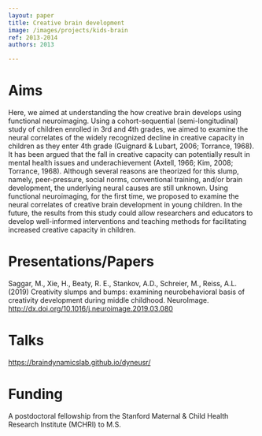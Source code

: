```yaml
---
layout: paper
title: Creative brain development
image: /images/projects/kids-brain
ref: 2013-2014
authors: 2013

---
```


# Aims

Here, we aimed at understanding the how creative brain develops using functional neuroimaging. Using a cohort-sequential (semi-longitudinal) study of children enrolled in 3rd and 4th grades, we aimed to examine the neural correlates of the widely recognized decline in creative capacity in children as they enter 4th grade (Guignard & Lubart, 2006; Torrance, 1968). It has been argued that the fall in creative capacity can potentially result in mental health issues and underachievement (Axtell, 1966; Kim, 2008; Torrance, 1968). Although several reasons are theorized for this slump, namely, peer-pressure, social norms, conventional training, and/or brain development, the underlying neural causes are still unknown. Using functional neuroimaging, for the first time, we proposed to examine the neural correlates of creative brain development in young children. In the future, the results from this study could allow researchers and educators to develop well-informed interventions and teaching methods for facilitating increased creative capacity in children.

# Presentations/Papers
Saggar, M., Xie, H., Beaty, R. E., Stankov, A.D., Schreier, M., Reiss, A.L. (2019) Creativity slumps and bumps: examining neurobehavioral basis of creativity development during middle childhood. NeuroImage. http://dx.doi.org/10.1016/j.neuroimage.2019.03.080 

# Talks
https://braindynamicslab.github.io/dyneusr/

# Funding
A postdoctoral fellowship from the Stanford Maternal & Child Health Research Institute (MCHRI) to M.S.
